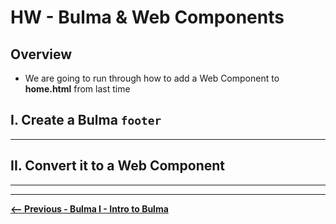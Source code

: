 # HW - Bulma & Web Components

## Overview

- We are going to run through how to add a Web Component to **home.html** from last time

## I. Create a Bulma `footer`



<hr>

## II. Convert it to a Web Component

<hr><hr>

[**&lt;-- Previous - Bulma I - Intro to Bulma**](HW-bulma-1.md)
